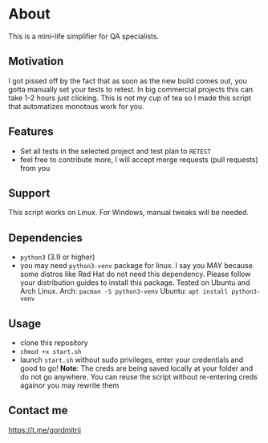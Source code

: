 # About 
This is a mini-life simplifier for QA specialists.

## Motivation
I got pissed off by the fact that as soon as the new build comes out, you gotta manually set your tests to retest. 
In big commercial projects this can take 1-2 hours just clicking. This is not my cup of tea so I made this script that automatizes monotous work for you.

## Features
- Set all tests in the selected project and test plan to `RETEST`
- feel free to contribute more, I will accept merge requests (pull requests) from you

## Support
This script works on Linux. For Windows, manual tweaks will be needed.

## Dependencies
- `python3` (3.9 or higher)
- you may need `python3-venv` package for linux. I say you MAY because some distros like Red Hat do not need this dependency. Please follow your distribution guides to install this package.
Tested on Ubuntu and Arch Linux.
Arch: `pacman -S python3-venv`
Ubuntu: `apt install python3-venv` 

## Usage
- clone this repository
- `chmod +x start.sh`
- launch `start.sh` without sudo privileges, enter your credentials and good to go!
**Note**: The creds are being saved locally at your folder and do not go anywhere. You can reuse the script without re-entering creds againor you may rewrite them

## Contact me
https://t.me/gordmitrii
